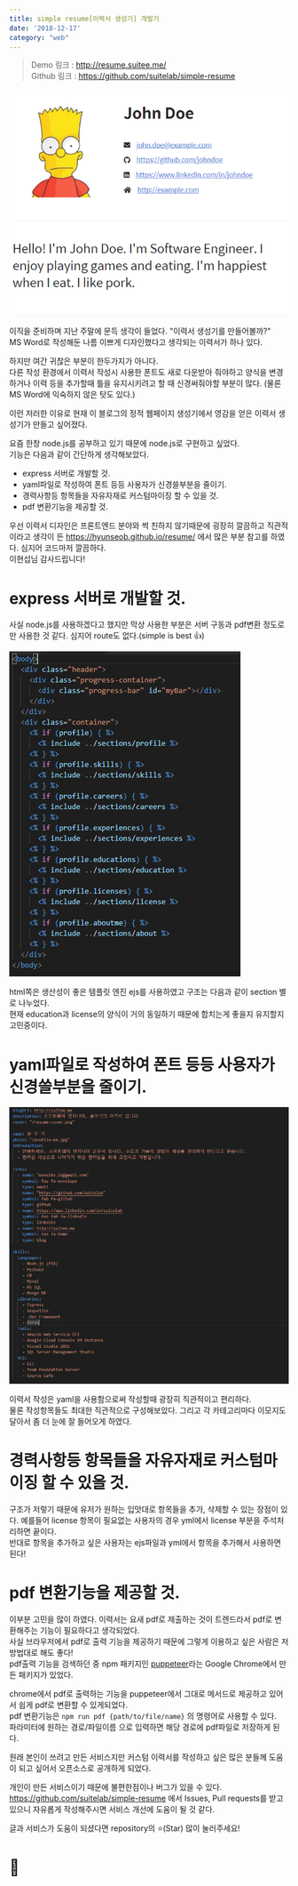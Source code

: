 ```yaml
---
title: simple resume[이력서 생성기] 개발기
date: '2018-12-17'
category: "web"
---
```


> Demo 링크 : <http://resume.suitee.me/>  
> Github 링크 : <https://github.com/suitelab/simple-resume>

![이미지](resume.png)

이직을 준비하며 지난 주말에 문득 생각이 들었다. "이력서 생성기를 만들어볼까?"  
MS Word로 작성해둔 나름 이쁘게 디자인했다고 생각되는 이력서가 하나 있다.  

하지만 여간 귀찮은 부분이 한두가지가 아니다.  
다른 작성 환경에서 이력서 작성시 사용한 폰트도 새로 다운받아 줘야하고 양식을 변경하거나 이력 등을 추가할때 틀을 유지시키려고 할 때 신경써줘야할 부분이 많다. (물론 MS Word에 익숙하지 않은 탓도 있다.)  

이런 저러한 이유로 현재 이 블로그의 정적 웹페이지 생성기에서 영감을 얻은 이력서 생성기가 만들고 싶어졌다.  

요즘 한창 node.js를 공부하고 있기 때문에 node.js로 구현하고 싶었다.  
기능은 다음과 같이 간단하게 생각해보았다.

- express 서버로 개발할 것.
- yaml파일로 작성하여 폰트 등등 사용자가 신경쓸부분을 줄이기.
- 경력사항등 항목들을 자유자재로 커스텀마이징 할 수 있을 것.
- pdf 변환기능을 제공할 것.

우선 이력서 디자인은 프론트엔드 분야와 썩 친하지 않기때문에 굉장히 깔끔하고 직관적이라고 생각이 든 https://hyunseob.github.io/resume/ 에서 많은 부분 참고를 하였다. 심지어 코드마저 깔끔하다.  
이현섭님 감사드립니다!

# express 서버로 개발할 것.

사실 node.js를 사용하겠다고 했지만 막상 사용한 부분은 서버 구동과 pdf변환 정도로만 사용한 것 같다. 심지어 route도 없다.(simple is best 👍)

![이미지](resume1.png)

html쪽은 생산성이 좋은 템플릿 엔진 ejs를 사용하였고 구조는 다음과 같이 section 별로 나누었다.  
현재 education과 license의 양식이 거의 동일하기 때문에 합치는게 좋을지 유지할지 고민중이다.  

# yaml파일로 작성하여 폰트 등등 사용자가 신경쓸부분을 줄이기.

![이미지](resume2.png)

이력서 작성은 yaml을 사용함으로써 작성할때 광장히 직관적이고 편리하다.  
물론 작성항목들도 최대한 직관적으로 구성해보았다. 그리고 각 카테고리마다 이모지도 달아서 좀 더 눈에 잘 들어오게 하였다.

# 경력사항등 항목들을 자유자재로 커스텀마이징 할 수 있을 것.

구조가 저렇기 때문에 유저가 원하는 입맛대로 항목들을 추가, 삭제할 수 있는 장점이 있다.  예를들어 license 항목이 필요없는 사용자의 경우 yml에서 license 부분을 주석처리하면 끝이다.  
반대로 항목을 추가하고 싶은 사용자는 ejs파일과 yml에서 항목을 추가해서 사용하면 된다!

# pdf 변환기능을 제공할 것.
이부분 고민을 많이 하였다. 이력서는 요새 pdf로 제출하는 것이 트렌드라서 pdf로 변환해주는 기능이 필요하다고 생각되었다.  
사실 브라우저에서 pdf로 출력 기능을 제공하기 때문에 그렇게 이용하고 싶은 사람은 저 방법대로 해도 좋다!  
pdf출력 기능을 검색하던 중 npm 패키지인 [puppeteer](https://github.com/GoogleChrome/puppeteer)라는 Google Chrome에서 만든 패키지가 있었다.  

chrome에서 pdf로 출력하는 기능을 puppeteer에서 그대로 메서드로 제공하고 있어서 쉽게 pdf로 변환할 수 있게되었다.  
pdf 변환기능은 `npm run pdf {path/to/file/name}` 의 명령어로 사용할 수 있다.  
파라미터에 원하는 경로/파일이름 으로 입력하면 해당 경로에 pdf파일로 저장하게 된다.  

원래 본인이 쓰려고 만든 서비스지만 커스텀 이력서를 작성하고 싶은 많은 분들께 도움이 되고 싶어서 오픈소스로 공개하게 되었다.  

개인이 만든 서비스이기 때문에 불편한점이나 버그가 있을 수 있다.
<https://github.com/suitelab/simple-resume> 에서 Issues, Pull requests를 받고 있으니 자유롭게 작성해주시면 서비스 개선에 도움이 될 것 같다.

글과 서비스가 도움이 되셨다면 repository의 ⭐(Star) 많이 눌러주세요!  

# 🛴
